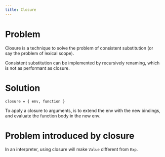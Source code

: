 ```yaml
---
title: Closure
---
```


# Problem

Closure is a technique to solve
the problem of consistent substitution
(or say the problem of lexical scope).

Consistent substitution can be implemented by
recursively renaming, which is not as performant as closure.

# Solution

```
closure = { env, function }
```

To apply a closure to arguments,
is to extend the env with the new bindings,
and evaluate the function body in the new env.

# Problem introduced by closure

In an interpreter, using closure
will make `Value` different from `Exp`.
